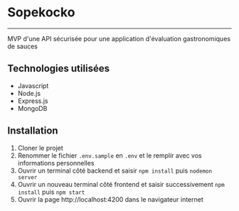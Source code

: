 # Sopekocko

---

MVP d'une API sécurisée pour une application d'évaluation gastronomiques de sauces

## Technologies utilisées

- Javascript
- Node.js
- Express.js
- MongoDB

## Installation

1. Cloner le projet
2. Renommer le fichier `.env.sample` en `.env` et le remplir avec vos informations personnelles
3. Ouvrir un terminal côté backend et saisir `npm install` puis `nodemon server`
4. Ouvrir un nouveau terminal côté frontend et saisir successivement `npm install` puis `npm start`
5. Ouvrir la page http://localhost:4200 dans le navigateur internet
